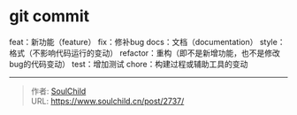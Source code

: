 # git commit

<!--more-->
feat：新功能（feature）
fix：修补bug
docs：文档（documentation）
style： 格式（不影响代码运行的变动）
refactor：重构（即不是新增功能，也不是修改bug的代码变动）
test：增加测试
chore：构建过程或辅助工具的变动



---

> 作者: [SoulChild](https://www.soulchild.cn)  
> URL: https://www.soulchild.cn/post/2737/  

